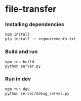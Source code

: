 # file-transfer


### Installing dependencies
```sh
npm install
pip install -r requuirements.txt
```

### Build and run
```sh
npm run build
python server.py
```

### Run in dev
```sh
npm run dev
python server/debug_server.py
```
